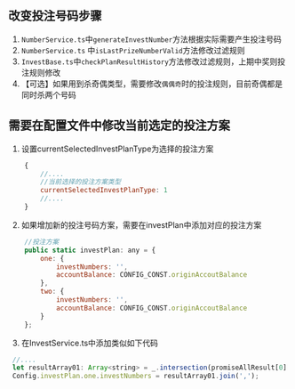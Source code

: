 ## 改变投注号码步骤

1. `NumberService.ts`中`generateInvestNumber`方法根据实际需要产生投注号码
2. `NumberService.ts` 中`isLastPrizeNumberValid`方法修改过滤规则
3. `InvestBase.ts`中`checkPlanResultHistory`方法修改过滤规则，上期中奖则投注规则修改
4. 【可选】如果用到杀奇偶类型，需要修改`偶偶奇`时的投注规则，目前奇偶都是同时杀两个号码

## 需要在配置文件中修改当前选定的投注方案
1. 设置currentSelectedInvestPlanType为选择的投注方案
```javascript
    {
        //....
        //当前选择的投注方案类型
        currentSelectedInvestPlanType: 1
        //....
    }
```
2. 如果增加新的投注号码方案，需要在investPlan中添加对应的投注方案
```javascript
    //投注方案
    public static investPlan: any = {
        one: {
            investNumbers: '',
            accountBalance: CONFIG_CONST.originAccoutBalance
        },
        two: {
            investNumbers: '',
            accountBalance: CONFIG_CONST.originAccoutBalance
        }
    };
```
3. 在InvestService.ts中添加类似如下代码
```javascript
 //....
 let resultArray01: Array<string> = _.intersection(promiseAllResult[0].killNumberResult, promiseAllResult[1].finalResult.killNumberResult);
 Config.investPlan.one.investNumbers = resultArray01.join(',');
```